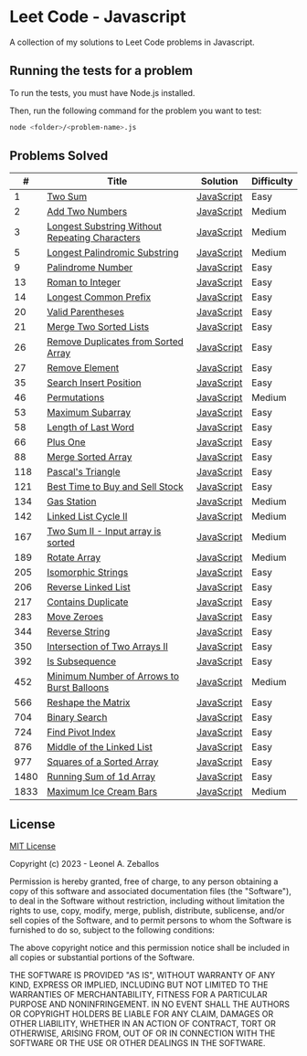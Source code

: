 # Leet Code - Javascript
A collection of my solutions to Leet Code problems in Javascript.

## Running the tests for a problem
To run the tests, you must have Node.js installed.

Then, run the following command for the problem you want to test:

```bash
node <folder>/<problem-name>.js
```

## Problems Solved
| # | Title | Solution | Difficulty |
|---| ----- | -------- | ---------- |
|1|[Two Sum](https://leetcode.com/problems/two-sum/)|[JavaScript](./1.%20Two%20Sum/v1.js)|Easy|
|2|[Add Two Numbers](https://leetcode.com/problems/add-two-numbers/)|[JavaScript](./2.%20Add%20Two%20Numbers/v1.js)|Medium|
|3|[Longest Substring Without Repeating Characters](https://leetcode.com/problems/longest-substring-without-repeating-characters/)|[JavaScript](./3.%20Longest%20Substring%20Without%20Repeating%20Characters/v1.js)|Medium|
|5|[Longest Palindromic Substring](https://leetcode.com/problems/longest-palindromic-substring/)|[JavaScript](./5.%20Longest%20Palindromic%20Substring/v1.js)|Medium|
|9|[Palindrome Number](https://leetcode.com/problems/palindrome-number/)|[JavaScript](./9.%20Palindrome%20Number/v1.js)|Easy|
|13|[Roman to Integer](https://leetcode.com/problems/roman-to-integer/)|[JavaScript](./13.%20Roman%20to%20Integer/v1.js)|Easy|
|14|[Longest Common Prefix](https://leetcode.com/problems/longest-common-prefix/)|[JavaScript](./14.%20Longest%20Common%20Prefix/v1.js)|Easy|
|20|[Valid Parentheses](https://leetcode.com/problems/valid-parentheses/)|[JavaScript](./20.%20Valid%20Parentheses/v1.js)|Easy|
|21|[Merge Two Sorted Lists](https://leetcode.com/problems/merge-two-sorted-lists/)|[JavaScript](./21.%20Merge%20Two%20Sorted%20Lists/v1.js)|Easy|
|26|[Remove Duplicates from Sorted Array](https://leetcode.com/problems/remove-duplicates-from-sorted-array/)|[JavaScript](./26.%20Remove%20Duplicates%20from%20Sorted%20Array/v1.js)|Easy|
|27|[Remove Element](https://leetcode.com/problems/remove-element/)|[JavaScript](./27.%20Remove%20Element/v1.js)|Easy|
|35|[Search Insert Position](https://leetcode.com/problems/search-insert-position/)|[JavaScript](./35.%20Search%20Insert%20Position/v1.js)|Easy|
|46|[Permutations](https://leetcode.com/problems/permutations/)|[JavaScript](./46.%20Permutations/v1.js)|Medium|
|53|[Maximum Subarray](https://leetcode.com/problems/maximum-subarray/)|[JavaScript](./53.%20Maximum%20Subarray/v1.js)|Easy|
|58|[Length of Last Word](https://leetcode.com/problems/length-of-last-word/)|[JavaScript](./58.%20Length%20of%20Last%20Word/v1.js)|Easy|
|66|[Plus One](https://leetcode.com/problems/plus-one/)|[JavaScript](./66.%20Plus%20One/v1.js)|Easy|
|88|[Merge Sorted Array](https://leetcode.com/problems/merge-sorted-array/)|[JavaScript](./88.%20Merge%20Sorted%20Array/v1.js)|Easy|
|118|[Pascal's Triangle](https://leetcode.com/problems/pascals-triangle/)|[JavaScript](./118.%20Pascal's%20Triangle/v1.js)|Easy|
|121|[Best Time to Buy and Sell Stock](https://leetcode.com/problems/best-time-to-buy-and-sell-stock/)|[JavaScript](./121.%20Best%20Time%20to%20Buy%20and%20Sell%20Stock/v1.js)|Easy|
|134|[Gas Station](https://leetcode.com/problems/gas-station/)|[JavaScript](./134.%20Gas%20Station/v1.js)|Medium|
|142|[Linked List Cycle II](https://leetcode.com/problems/linked-list-cycle-ii/)|[JavaScript](./142.%20Linked%20List%20Cycle%20II/v1.js)|Medium|
|167|[Two Sum II - Input array is sorted](https://leetcode.com/problems/two-sum-ii-input-array-is-sorted/)|[JavaScript](./167.%20Two%20Sum%20II%20-%20Input%20array%20is%20sorted/v1.js)|Medium|
|189|[Rotate Array](https://leetcode.com/problems/rotate-array/)|[JavaScript](./189.%20Rotate%20Array/v1.js)|Medium|
|205|[Isomorphic Strings](https://leetcode.com/problems/isomorphic-strings/)|[JavaScript](./205.%20Isomorphic%20Strings/v1.js)|Easy|
|206|[Reverse Linked List](https://leetcode.com/problems/reverse-linked-list/)|[JavaScript](./206.%20Reverse%20Linked%20List/v1.js)|Easy|
|217|[Contains Duplicate](https://leetcode.com/problems/contains-duplicate/)|[JavaScript](./217.%20Contains%20Duplicate/v1.js)|Easy|
|283|[Move Zeroes](https://leetcode.com/problems/move-zeroes/)|[JavaScript](./283.%20Move%20Zeroes/v1.js)|Easy|
|344|[Reverse String](https://leetcode.com/problems/reverse-string/)|[JavaScript](./344.%20Reverse%20String/v1.js)|Easy|
|350|[Intersection of Two Arrays II](https://leetcode.com/problems/intersection-of-two-arrays-ii/)|[JavaScript](./350.%20Intersection%20of%20Two%20Arrays%20II/v1.js)|Easy|
|392|[Is Subsequence](https://leetcode.com/problems/is-subsequence/)|[JavaScript](./392.%20Is%20Subsequence/v1.js)|Easy|
|452|[Minimum Number of Arrows to Burst Balloons](https://leetcode.com/problems/minimum-number-of-arrows-to-burst-balloons/)|[JavaScript](./452.%20Minimum%20Number%20of%20Arrows%20to%20Burst%20Balloons/v1.js)|Medium|
|566|[Reshape the Matrix](https://leetcode.com/problems/reshape-the-matrix/)|[JavaScript](./566.%20Reshape%20the%20Matrix/v1.js)|Easy|
|704|[Binary Search](https://leetcode.com/problems/binary-search/)|[JavaScript](./704.%20Binary%20Search/v1.js)|Easy|
|724|[Find Pivot Index](https://leetcode.com/problems/find-pivot-index/)|[JavaScript](./724.%20Find%20Pivot%20Index/v1.js)|Easy|
|876|[Middle of the Linked List](https://leetcode.com/problems/middle-of-the-linked-list/)|[JavaScript](./876.%20Middle%20of%20the%20Linked%20List/v1.js)|Easy|
|977|[Squares of a Sorted Array](https://leetcode.com/problems/squares-of-a-sorted-array/)|[JavaScript](./977.%20Squares%20of%20a%20Sorted%20Array/v1.js)|Easy|
|1480|[Running Sum of 1d Array](https://leetcode.com/problems/running-sum-of-1d-array/)|[JavaScript](./1480.%20Running%20Sum%20of%201d%20Array/v1.js)|Easy|
|1833|[Maximum Ice Cream Bars](https://leetcode.com/problems/maximum-ice-cream-bars/)|[JavaScript](./1833.%20Maximum%20Ice%20Cream%20Bars/v1.js)|Medium|

## License
[MIT License](https://choosealicense.com/licenses/mit/)

Copyright (c) 2023 - Leonel A. Zeballos

Permission is hereby granted, free of charge, to any person obtaining a copy
of this software and associated documentation files (the "Software"), to deal
in the Software without restriction, including without limitation the rights
to use, copy, modify, merge, publish, distribute, sublicense, and/or sell
copies of the Software, and to permit persons to whom the Software is
furnished to do so, subject to the following conditions:

The above copyright notice and this permission notice shall be included in all
copies or substantial portions of the Software.

THE SOFTWARE IS PROVIDED "AS IS", WITHOUT WARRANTY OF ANY KIND, EXPRESS OR
IMPLIED, INCLUDING BUT NOT LIMITED TO THE WARRANTIES OF MERCHANTABILITY,
FITNESS FOR A PARTICULAR PURPOSE AND NONINFRINGEMENT. IN NO EVENT SHALL THE
AUTHORS OR COPYRIGHT HOLDERS BE LIABLE FOR ANY CLAIM, DAMAGES OR OTHER
LIABILITY, WHETHER IN AN ACTION OF CONTRACT, TORT OR OTHERWISE, ARISING FROM,
OUT OF OR IN CONNECTION WITH THE SOFTWARE OR THE USE OR OTHER DEALINGS IN THE
SOFTWARE.